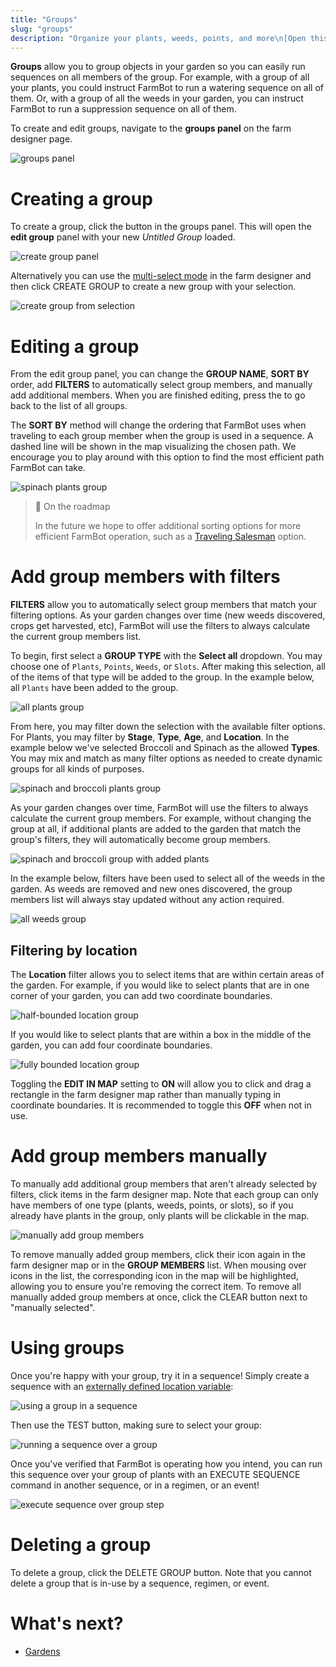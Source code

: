 ```yaml
---
title: "Groups"
slug: "groups"
description: "Organize your plants, weeds, points, and more\n[Open this panel in the app](https://my.farm.bot/app/designer/groups)"
---
```


**Groups** allow you to group objects in your garden so you can easily run sequences on all members of the group. For example, with a group of all your plants, you could instruct FarmBot to run a watering sequence on all of them. Or, with a group of all the weeds in your garden, you can instruct FarmBot to run a suppression sequence on all of them.

To create and edit groups, navigate to the **groups panel** on the farm designer page.

![groups panel](_images/groups_panel.png)

# Creating a group
To create a group, click the <span class="fb-button fb-blue"><i class='fa fa-plus'></i></span> button in the groups panel. This will open the **edit group** panel with your new _Untitled Group_ loaded.

![create group panel](_images/create_group_panel.png)

Alternatively you can use the [multi-select mode](farm-designer.md#select-mode) in the farm designer and then click <span class="fb-button fb-blue">CREATE GROUP</span> to create a new group with your selection.

![create group from selection](_images/create_group_from_selection.png)

# Editing a group
From the edit group panel, you can change the **GROUP NAME**, **SORT BY** order, add **FILTERS** to automatically select group members, and manually add additional members. When you are finished editing, press the <i class='fa fa-arrow-left'></i> to go back to the list of all groups.

The **SORT BY** method will change the ordering that FarmBot uses when traveling to each group member when the group is used in a sequence. A dashed line will be shown in the map visualizing the chosen path. We encourage you to play around with this option to find the most efficient path FarmBot can take.

![spinach plants group](_images/spinach_plants_group.png)

> 📘 On the roadmap
>
> In the future we hope to offer additional sorting options for more efficient FarmBot operation, such as a [Traveling Salesman](https://en.wikipedia.org/wiki/Travelling_salesman_problem) option.

# Add group members with filters
**FILTERS** allow you to automatically select group members that match your filtering options. As your garden changes over time (new weeds discovered, crops get harvested, etc), FarmBot will use the filters to always calculate the current group members list.

To begin, first select a **GROUP TYPE** with the **Select all** dropdown. You may choose one of `Plants`, `Points`, `Weeds`, or `Slots`. After making this selection, all of the items of that type will be added to the group. In the example below, all `Plants` have been added to the group.

![all plants group](_images/all_plants_group.png)

From here, you may filter down the selection with the available filter options. For Plants, you may filter by **Stage**, **Type**, **Age**, and **Location**. In the example below we've selected Broccoli and Spinach as the allowed **Types**. You may mix and match as many filter options as needed to create dynamic groups for all kinds of purposes.

![spinach and broccoli plants group](_images/spinach_and_broccoli_plants_group.png)

As your garden changes over time, FarmBot will use the filters to always calculate the current group members. For example, without changing the group at all, if additional plants are added to the garden that match the group's filters, they will automatically become group members.

![spinach and broccoli group with added plants](_images/spinach_and_broccoli_group_with_added_plants.png)

In the example below, filters have been used to select all of the weeds in the garden. As weeds are removed and new ones discovered, the group members list will always stay updated without any action required.

![all weeds group](_images/all_weeds_group.png)

## Filtering by location
The **Location** filter allows you to select items that are within certain areas of the garden. For example, if you would like to select plants that are in one corner of your garden, you can add two coordinate boundaries.

![half-bounded location group](_images/half-bounded_location_group.png)

If you would like to select plants that are within a box in the middle of the garden, you can add four coordinate boundaries.

![fully bounded location group](_images/fully_bounded_location_group.png)

Toggling the **EDIT IN MAP** setting to **ON** will allow you to click and drag a rectangle in the farm designer map rather than manually typing in coordinate boundaries. It is recommended to toggle this **OFF** when not in use.

# Add group members manually
To manually add additional group members that aren't already selected by filters, click items in the farm designer map. Note that each group can only have members of one type (plants, weeds, points, or slots), so if you already have plants in the group, only plants will be clickable in the map.

![manually add group members](_images/manually_add_group_members.png)

To remove manually added group members, click their icon again in the farm designer map or in the **GROUP MEMBERS** list. When mousing over icons in the list, the corresponding icon in the map will be highlighted, allowing you to ensure you're removing the correct item. To remove all manually added group members at once, click the <span class="fb-button fb-red">CLEAR</span> button next to "manually selected".

# Using groups
Once you're happy with your group, try it in a sequence! Simply create a sequence with an [externally defined location variable](sequences/externally-defined-variables.md):

![using a group in a sequence](_images/using_a_group_in_a_sequence.png)

Then use the <span class="fb-button fb-orange">TEST</span> button, making sure to select your group:

![running a sequence over a group](_images/running_a_sequence_over_a_group.png)

Once you've verified that FarmBot is operating how you intend, you can run this sequence over your group of plants with an <span class="fb-step fb-execute">EXECUTE SEQUENCE</span> command in another sequence, or in a regimen, or an event!

![execute sequence over group step](_images/execute_sequence_over_group_step.png)

# Deleting a group
To delete a group, click the <span class="fb-button fb-red">DELETE GROUP</span> button. Note that you cannot delete a group that is in-use by a sequence, regimen, or event.

# What's next?

 * [Gardens](gardens.md)
